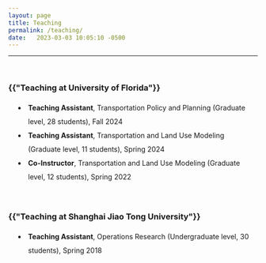 ```yaml
---
layout: page
title: Teaching
permalink: /teaching/
date:   2023-03-03 10:05:10 -0500
---
```

--------------
<br>
<h3>{{"Teaching at University of Florida"}}</h3>
<style>
      p1 {
        line-height: 2;
      }
      li {
        padding-left: 40px;
        line-height: 2;
        text-indent: -20px;
      }
    </style>
<li><b>Teaching Assistant</b>, Transportation Policy and Planning (Graduate level, 28 students), Fall 2024</li>
<li><b>Teaching Assistant</b>, Transportation and Land Use Modeling (Graduate level, 11 students), Spring 2024</li>
<li><b>Co-Instructor</b>, Transportation and Land Use Modeling (Graduate level, 12 students), Spring 2022</li>
<br>
<br>
<h3>{{"Teaching at Shanghai Jiao Tong University"}}</h3>
<li><b>Teaching Assistant</b>, Operations Research (Undergraduate level, 30 students), Spring 2018</li>
<br>
